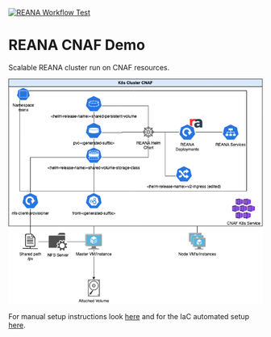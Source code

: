 [![REANA Workflow Test](https://github.com/EOSC-Future/reana-cnaf-demo/actions/workflows/reana-wf-test.yml/badge.svg)](https://github.com/EOSC-Future/reana-cnaf-demo/actions/workflows/reana-wf-test.yml)

# REANA CNAF Demo

Scalable REANA cluster run on CNAF resources.

![](media/reana-cnaf-demo.png)

For manual setup instructions look [here](manual-setup) and for the IaC automated setup [here](iac-setup).
